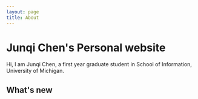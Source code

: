 ```yaml
---
layout: page
title: About
---
```


# Junqi Chen's Personal website
Hi, I am Junqi Chen, a first year graduate student in School of Information, University of Michigan.

## What's new

